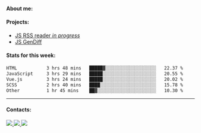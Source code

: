 #### About me:

#### Projects:
- [JS RSS reader *in progress*](https://github.com/GKoil/frontend-project-lvl3)
- [JS GenDiff](https://github.com/GKoil/GenDiff)

#### Stats for this week:
<!--START_SECTION:waka-->

```txt
HTML           3 hrs 48 mins   █████▓░░░░░░░░░░░░░░░░░░░   22.37 %
JavaScript     3 hrs 29 mins   █████░░░░░░░░░░░░░░░░░░░░   20.55 %
Vue.js         3 hrs 24 mins   █████░░░░░░░░░░░░░░░░░░░░   20.02 %
SCSS           2 hrs 40 mins   ████░░░░░░░░░░░░░░░░░░░░░   15.78 %
Other          1 hr 45 mins    ██▓░░░░░░░░░░░░░░░░░░░░░░   10.30 %
```

<!--END_SECTION:waka-->
---
#### Contacts:

<a target='_blank' title='LinkedIn' href="https://www.linkedin.com/in/gkoil/">
  <img src="https://img.shields.io/badge/LinkedIn-0077B5?style=for-the-badge&logo=linkedin&logoColor=white" />
</a>
<a target='_blank' title='Telegram' href="https://t.me/gkoil">
  <img src="https://img.shields.io/badge/Telegram-2CA5E0?style=for-the-badge&logo=telegram&logoColor=white" />
</a>
<a target='_blank' title='Gmail' href="mailto: gk.grigorev@gmail.com">
  <img src="https://img.shields.io/badge/Gmail-D14836?style=for-the-badge&logo=gmail&logoColor=white" />
</a>

